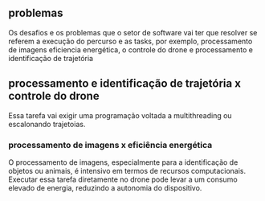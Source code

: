 ## problemas
Os desafios e os problemas que o setor de software vai ter que resolver se referem a execução do percurso e as tasks, por exemplo, processamento de imagens  eficiencia energética, o controle do drone e processamento e identificação de trajetória


## processamento e identificação de trajetória x controle do drone
Essa tarefa vai exigir uma programação voltada a multithreading ou escalonando trajetoias.


### processamento de imagens x eficiência energética

O processamento de imagens, especialmente para a identificação de objetos ou animais, é intensivo em termos de recursos computacionais. Executar essa tarefa diretamente no drone pode levar a um consumo elevado de energia, reduzindo a autonomia do dispositivo. 
